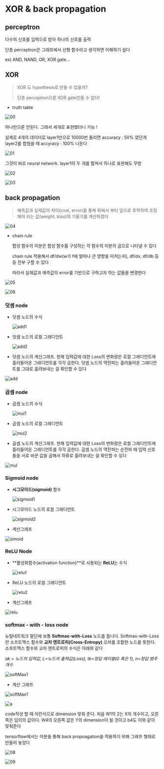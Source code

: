 # XOR & back propagation

## perceptron

다수의 신호를 입력으로 받아 하나의 신호를 출력

단층 perceptron은 그래프에서 선형 함수라고 생각하면 이해하기 쉽다

ex) AND, NAND, OR, XOR gate...



## XOR

> XOR 도 hypothesis로 만들 수 있을까?
>
> 단층 perceptron으론 XOR gate만들 수 없다!



* truth table



![00](./00.jpg)



하나만으론 안된다. 그래서 세개로 표현했더니 가능 !

실제로 4개의 데이터로 layer1만으로 10000번 돌리면 accuracy : 50% 였던게 layer2를 합쳤을 때 accyracy : 100% 나온다



![01](./01.jpg)





그것이 바로 neural network. layer1의 두 개를 합쳐서 하나로 표현해도 무방



![02](./02.jpg)



![03](./03.jpg)



## back propagation

> 예측값과 실제값의 차이(cost, error)를 통해 뒤에서 부터 앞으로 추적하여 조정해야 되는 값(weight, bias)의 기울기를 계산하겠다







![04](./04.jpg)



* chain rule

  합성 함수의 미분은 합성 함수를 구성하는 각 함수의 미분의 곱으로 나타낼 수 있다

  chain rule 적용해서 df/dw(w가 f에 얼마나 큰 영향을 미치는지), df/dx, df/db 등등 전부 구할 수 있다

  따라서 실제값과 예측값의 error를 기반으로 구하고자 하는 값들을 변경한다






![05](./05.jpg)



![06](./06.jpg)





### 덧셈 node

- 덧셈 노드의 수식

  ![add1](./add1.jpg)

  

- 덧셈 노드의 로컬 그래디언트

  ![add2](./add2.jpg)

  

- 덧셈 노드의 계산그래프. 현재 입력값에 대한 Loss의 변화량은 로컬 그래디언트에 흘러들어온 그래디언트를 각각 곱한다. 덧셈 노드의 역전파는 흘러들어온 그래디언트를 그대로 흘려보내는 걸 확인할 수 있다



![add](/Users/PJS/Desktop/github/ml/XOR&backpropagation/addNode.png)





### 곱셈 node

- 곱셈 노드의 수식

  ![mul1](./mul1.jpg)

  

- 곱셈 노드의 로컬 그래디언트

  ![mul2](./mul2.jpg)

  

- 곱셈 노드의 계산그래프. 현재 입력값에 대한 Loss의 변화량은 로컬 그래디언트에 흘러들어온 그래디언트를 각각 곱한다. 곱셈 노드의 역전파는 순전파 때 입력 신호들을 서로 바꾼 값을 곱해서 하류로 흘려보내는 걸 확인할 수 있다





![mul](/Users/PJS/Desktop/github/ml/XOR&backpropagation/mulNode.png)





### Sigmoid node

- **시그모이드(sigmoid)** 함수

  ![sigmoid1](./sigmoid1.jpg)

  

- 시그모이드 노드의 로컬 그래디언트

  ![sigmoid2](./sigmoid2.jpg)

- 계산그래프

![simoid](/Users/PJS/Desktop/github/ml/XOR&backpropagation/sigmoid.png)





### ReLU Node

* **활성화함수(activation function)**로 사용되는 **ReLU**는 수식

  ![relu1](./relu1.jpg)

* ReLU 노드의 로컬 그래디언트

  ![relu2](./relu2.jpg)

* 계산그래프



![relu](./relu.png)







### softmax - with - loss node

뉴럴네트워크 말단에 보통 **Softmax-with-Loss** 노드를 둡니다. Softmax-with-Loss란 소프트맥스 함수와 **교차 엔트로피(Cross-Entropy)** 오차를 조합한 노드를 뜻한다. 소프트맥스 함수와 교차 엔트로피의 수식은 아래와 같다

*ak = 노드의 입력값, L=노드의 출력값(Loss), tk=정답 레이블(0 혹은 1), n=정답 범주 개수*

![softMax1](./softMax.jpg)



* 계산 그래프

![softMax1](./softMax.png)









![a](./a.jpg)



code작성 할 때 이런식으로 dimension 맞춰 준다. 처음 W1의 2는 X의 개수이고, 오른쪽은 임의의 값이다. W4의 오른쪽 값은 Y의 dimension이 될 것이고 b4도 이와 같이 맞춰준다





tensorflow에서는 미분을 통해 back propoagation을 적용하기 위해 그래프 형태로 만들어 놓았다



![08](./08.jpg)





![09](./09.jpg)